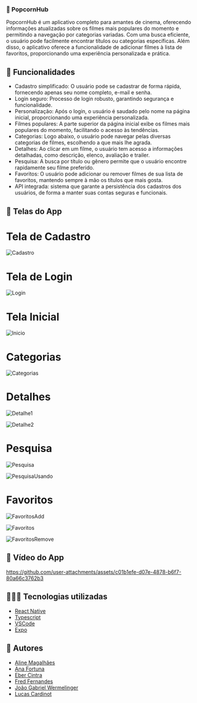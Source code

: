 ### 🍿 PopcornHub

PopcornHub é um aplicativo completo para amantes de cinema, oferecendo informações atualizadas sobre os filmes mais populares do momento e permitindo a navegação por categorias variadas. Com uma busca eficiente, o usuário pode facilmente encontrar títulos ou categorias específicas. Além disso, o aplicativo oferece a funcionalidade de adicionar filmes à lista de favoritos, proporcionando uma experiência personalizada e prática.

## 📲 Funcionalidades

* Cadastro simplificado: O usuário pode se cadastrar de forma rápida, fornecendo apenas seu nome completo, e-mail e senha.
* Login seguro: Processo de login robusto, garantindo segurança e funcionalidade.
* Personalização: Após o login, o usuário é saudado pelo nome na página inicial, proporcionando uma experiência personalizada.
* Filmes populares: A parte superior da página inicial exibe os filmes mais populares do momento, facilitando o acesso às tendências.
* Categorias: Logo abaixo, o usuário pode navegar pelas diversas categorias de filmes, escolhendo a que mais lhe agrada.
* Detalhes: Ao clicar em um filme, o usuário tem acesso a informações detalhadas, como descrição, elenco, avaliação e trailer.
* Pesquisa: A busca por título ou gênero permite que o usuário encontre rapidamente seu filme preferido.
* Favoritos: O usuário pode adicionar ou remover filmes de sua lista de favoritos, mantendo sempre à mão os títulos que mais gosta.
* API integrada: sistema que garante a persistência dos cadastros dos usuários, de forma a manter suas contas seguras e funcionais.
  
## 📸 Telas do App

# Tela de Cadastro

![Cadastro](https://github.com/user-attachments/assets/7689ca2b-ef3a-4489-bad3-d02f8ee6bdbd)

# Tela de Login

![Login](https://github.com/user-attachments/assets/ef440be0-f2e4-4251-9209-cd8e0e4cba59)

# Tela Inicial

![Inicio](https://github.com/user-attachments/assets/68828206-17ba-4eee-856f-32dcf9fd6dab)

# Categorias

![Categorias](https://github.com/user-attachments/assets/174a0660-f035-4be8-b0a0-ad9160233c9b)

# Detalhes

![Detalhe1](https://github.com/user-attachments/assets/c76a8ec3-c21a-487b-a2c3-5a970992961c)

![Detalhe2](https://github.com/user-attachments/assets/c30b6423-261b-41b5-a17b-327835a88353)

# Pesquisa

![Pesquisa](https://github.com/user-attachments/assets/2480a1dc-a0eb-488f-a759-c0237c7e8650)

![PesquisaUsando](https://github.com/user-attachments/assets/9d928a98-1a4b-4abf-982f-a569e2d8a768)

# Favoritos

![FavoritosAdd](https://github.com/user-attachments/assets/93c751cc-21e5-4ccc-a319-dad9b94ae82d)

![Favoritos](https://github.com/user-attachments/assets/2c45be5d-ec82-4681-983d-8c754ef58e19)

![FavoritosRemove](https://github.com/user-attachments/assets/3c7aa68d-2fd0-467c-a636-cfd20e20eed7)

## 🎥 Vídeo do App

https://github.com/user-attachments/assets/c01b1efe-d07e-4878-b6f7-80a66c3762b3

## 👩🏻‍💻 Tecnologias utilizadas

- [React Native](https://reactnative.dev/)
- [Typescript](https://www.w3schools.com/typescript/)
- [VSCode](https://code.visualstudio.com/)
- [Expo](https://expo.dev/)

## 🧑 Autores

- [Aline Magalhães](https://github.com/AlineMG14)
- [Ana Fortuna](https://github.com/anafortuna)
- [Eber Cintra](https://github.com/cintra444)
- [Fred Fernandes](https://github.com/FFred-Fernandes)
- [João Gabriel Wermelinger](https://github.com/joaocfw)
- [Lucas Cardinot](https://github.com/UserCardinot)
